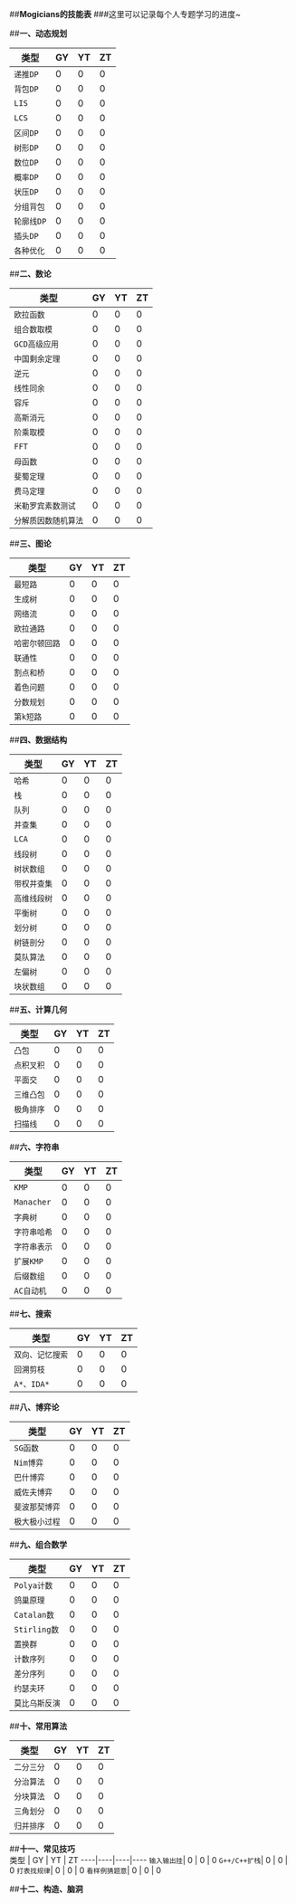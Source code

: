 ##**Mogicians的技能表**
###这里可以记录每个人专题学习的进度~

##**一、动态规划**	

类型 | GY | YT | ZT
----|----|----|----
`递推DP` | 0 | 0 | 0
`背包DP` | 0 | 0 | 0
`LIS` | 0 | 0 | 0
`LCS` | 0 | 0 | 0
`区间DP` | 0 | 0 | 0
`树形DP` | 0 | 0 | 0
`数位DP` | 0 | 0 | 0
`概率DP` | 0 | 0 | 0
`状压DP` | 0 | 0 | 0
`分组背包` | 0 | 0 | 0
`轮廓线DP` | 0 | 0 | 0
`插头DP` | 0 | 0 | 0
`各种优化`| 0 | 0 | 0




##**二、数论**	

类型 | GY | YT | ZT
----|----|----|----
`欧拉函数` | 0 | 0 | 0
`组合数取模` | 0 | 0 | 0
`GCD高级应用`| 0 | 0 | 0
`中国剩余定理`| 0 | 0 | 0
`逆元`| 0 | 0 | 0
`线性同余`| 0 | 0 | 0
`容斥`| 0 | 0 | 0
`高斯消元`| 0 | 0 | 0
`阶乘取模`| 0 | 0 | 0
`FFT `| 0 | 0 | 0
`母函数`| 0 | 0 | 0
`斐蜀定理`| 0 | 0 | 0
`费马定理`| 0 | 0 | 0
`米勒罗宾素数测试`| 0 | 0 | 0
`分解质因数随机算法`| 0 | 0 | 0

##**三、图论**	

类型 | GY | YT | ZT
----|----|----|----
`最短路`| 0 | 0 | 0
`生成树`| 0 | 0 | 0
`网络流`| 0 | 0 | 0
`欧拉通路`| 0 | 0 | 0
`哈密尔顿回路`| 0 | 0 | 0
`联通性`| 0 | 0 | 0
`割点和桥`| 0 | 0 | 0
`着色问题`| 0 | 0 | 0
`分数规划`| 0 | 0 | 0
`第k短路`| 0 | 0 | 0

##**四、数据结构**	

类型 | GY | YT | ZT
----|----|----|----
`哈希` | 0 | 0 | 0
`栈` | 0 | 0 | 0
`队列`| 0 | 0 | 0
`并查集`| 0 | 0 | 0
`LCA`| 0 | 0 | 0
`线段树`| 0 | 0 | 0
`树状数组`| 0 | 0 | 0
`带权并查集`| 0 | 0 | 0
`高维线段树`| 0 | 0 | 0
`平衡树`| 0 | 0 | 0
`划分树`| 0 | 0 | 0
`树链剖分`| 0 | 0 | 0
`莫队算法`| 0 | 0 | 0
`左偏树`| 0 | 0 | 0
`块状数组`| 0 | 0 | 0


##**五、计算几何**	

类型 | GY | YT | ZT
----|----|----|----
`凸包`| 0 | 0 | 0
`点积叉积`| 0 | 0 | 0
`平面交`| 0 | 0 | 0
`三维凸包`| 0 | 0 | 0
`极角排序`| 0 | 0 | 0
`扫描线`| 0 | 0 | 0

##**六、字符串**	

类型 | GY | YT | ZT
----|----|----|----
`KMP`| 0 | 0 | 0
`Manacher`| 0 | 0 | 0
`字典树`| 0 | 0 | 0
`字符串哈希`| 0 | 0 | 0
`字符串表示`| 0 | 0 | 0
`扩展KMP`| 0 | 0 | 0
`后缀数组`| 0 | 0 | 0
`AC自动机`| 0 | 0 | 0

##**七、搜索**	

类型 | GY | YT | ZT
----|----|----|----
`双向、记忆搜索`| 0 | 0 | 0
`回溯剪枝`| 0 | 0 | 0
`A*、IDA*`| 0 | 0 | 0

##**八、博弈论**	

类型 | GY | YT | ZT
----|----|----|----
`SG函数`| 0 | 0 | 0
`Nim博弈`| 0 | 0 | 0
`巴什博弈`| 0 | 0 | 0
`威佐夫博弈`| 0 | 0 | 0
`斐波那契博弈`| 0 | 0 | 0
`极大极小过程`| 0 | 0 | 0

##**九、组合数学**	

类型 | GY | YT | ZT
----|----|----|----
`Polya计数`| 0 | 0 | 0
`鸽巢原理`| 0 | 0 | 0
`Catalan数`| 0 | 0 | 0
`Stirling数`| 0 | 0 | 0
`置换群`| 0 | 0 | 0
`计数序列`| 0 | 0 | 0
`差分序列`| 0 | 0 | 0
`约瑟夫环`| 0 | 0 | 0
`莫比乌斯反演`| 0 | 0 | 0

##**十、常用算法**	

类型 | GY | YT | ZT
----|----|----|----
`二分三分`| 0 | 0 | 0
`分治算法`| 0 | 0 | 0
`分块算法`| 0 | 0 | 0
`三角划分`| 0 | 0 | 0
`归并排序`| 0 | 0 | 0

##**十一、常见技巧**	
类型 | GY | YT | ZT
----|----|----|----
`输入输出挂`| 0 | 0 | 0
`G++/C++扩栈`| 0 | 0 | 0
`打表找规律`| 0 | 0 | 0
`看样例猜题意`| 0 | 0 | 0

##**十二、构造、脑洞**	
